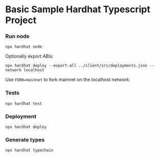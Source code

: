 # Basic Sample Hardhat Typescript Project

### Run node

```
npx hardhat node
```

Optionally export ABIs:

```
npx hardhat deploy --export-all ../client/src/deployments.json --network localhost
```

Use `FORK=mainnet` to fork mainnet on the localhost network.

### Tests

```
npx hardhat test
```

### Deployment

```
npx hardhat deploy
```

### Generate types

```
npx hardhat typechain
```

